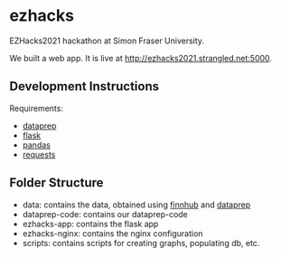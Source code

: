 # ezhacks

EZHacks2021 hackathon at Simon Fraser University.

We built a web app. It is live at http://ezhacks2021.strangled.net:5000.

<!-- host ip: 138.197.155.240 -->

## Development Instructions

Requirements:

* [dataprep](https://github.com/sfu-db/dataprep)
* [flask](https://github.com/pallets/flask)
* [pandas](https://github.com/pandas-dev/pandas)
* [requests](https://github.com/psf/requests)

## Folder Structure

* data: contains the data, obtained using [finnhub](https://finnhub.io/) and [dataprep](https://github.com/sfu-db/dataprep)
* dataprep-code: contains our dataprep-code
* ezhacks-app: contains the flask app
* ezhacks-nginx: contains the nginx configuration
* scripts: contains scripts for creating graphs, populating db, etc.

